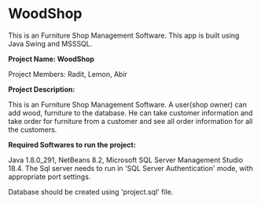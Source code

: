 # WoodShop
This is an Furniture Shop Management Software. This app is built using Java Swing and MSSSQL.

**Project Name: WoodShop**

Project Members: Radit, Lemon, Abir

**Project Description:**

This is an Furniture Shop Management Software.
A user(shop owner) can add wood, furniture to the database.
He can take customer information and take order for furniture
from a customer and see all order information for all the customers.

**Required Softwares to run the project:**

Java 1.8.0_291, NetBeans 8.2, Microsoft SQL Server Management Studio 18.4.
The Sql server needs to run in 'SQL Server Authentication' mode,
with appropriate port settings.

Database should be created using 'project.sql' file.
